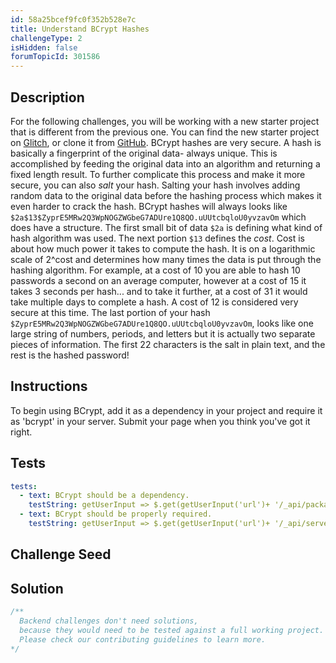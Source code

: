 ```yaml
---
id: 58a25bcef9fc0f352b528e7c
title: Understand BCrypt Hashes
challengeType: 2
isHidden: false
forumTopicId: 301586
---
```


## Description
<section id='description'>
For the following challenges, you will be working with a new starter project that is different from the previous one. You can find the new starter project on <a href='https://glitch.com/edit/#!/remix/clone-from-repo?REPO_URL=https://github.com/freeCodeCamp/boilerplate-bcrypt/'>Glitch</a>, or clone it from <a href='https://github.com/freeCodeCamp/boilerplate-bcrypt/'>GitHub</a>.
BCrypt hashes are very secure. A hash is basically a fingerprint of the original data- always unique. This is accomplished by feeding the original data into an algorithm and returning a fixed length result. To further complicate this process and make it more secure, you can also <em>salt</em> your hash. Salting your hash involves adding random data to the original data before the hashing process which makes it even harder to crack the hash.
BCrypt hashes will always looks like <code>$2a$13$ZyprE5MRw2Q3WpNOGZWGbeG7ADUre1Q8QO.uUUtcbqloU0yvzavOm</code> which does have a structure. The first small bit of data <code>$2a</code> is defining what kind of hash algorithm was used. The next portion <code>$13</code> defines the <em>cost</em>. Cost is about how much power it takes to compute the hash. It is on a logarithmic scale of 2^cost and determines how many times the data is put through the hashing algorithm. For example, at a cost of 10 you are able to hash 10 passwords a second on an average computer, however at a cost of 15 it takes 3 seconds per hash... and to take it further, at a cost of 31 it would take multiple days to complete a hash. A cost of 12 is considered very secure at this time. The last portion of your hash <code>$ZyprE5MRw2Q3WpNOGZWGbeG7ADUre1Q8QO.uUUtcbqloU0yvzavOm</code>, looks like one large string of numbers, periods, and letters but it is actually two separate pieces of information. The first 22 characters is the salt in plain text, and the rest is the hashed password!
</section>

## Instructions
<section id='instructions'>
To begin using BCrypt, add it as a dependency in your project and require it as 'bcrypt' in your server.
Submit your page when you think you've got it right.
</section>

## Tests
<section id='tests'>

```yml
tests:
  - text: BCrypt should be a dependency.
    testString: getUserInput => $.get(getUserInput('url')+ '/_api/package.json') .then(data => { var packJson = JSON.parse(data); assert.property(packJson.dependencies, 'bcrypt', 'Your project should list "bcrypt" as a dependency'); }, xhr => { throw new Error(xhr.statusText); })
  - text: BCrypt should be properly required.
    testString: getUserInput => $.get(getUserInput('url')+ '/_api/server.js').then(data => {assert.match(data, /bcrypt.*=.*require.*('|")bcrypt('|")/gi, 'You should correctly require and instantiate socket.io as io.');}, xhr => { throw new Error(xhr.statusText); })

```

</section>

## Challenge Seed
<section id='challengeSeed'>

</section>

## Solution
<section id='solution'>

```js
/**
  Backend challenges don't need solutions, 
  because they would need to be tested against a full working project. 
  Please check our contributing guidelines to learn more.
*/
```

</section>
